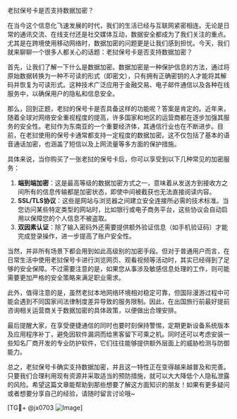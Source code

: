 老挝保号卡是否支持数据加密？

在当今这个信息化飞速发展的时代，我们的生活已经与互联网紧密相连。无论是日常的通讯交流、在线支付还是社交媒体互动，数据安全都成为了我们关注的重点。尤其是在跨境使用移动网络时，数据加密的问题更是让我们感到担忧。今天，我们就来聊聊一个很多人都关心的话题：老挝保号卡是否支持数据加密？

首先，让我们了解一下什么是数据加密。数据加密是一种保护信息的方法，通过将原始数据转换为一种不可读的形式（即密文），只有拥有正确密钥的人才能将其解码并恢复为可读形式。这种技术广泛应用于金融交易、电子邮件通信以及各种在线服务中，以确保用户的隐私和信息安全。

那么，回到正题，老挝的保号卡是否具备这样的功能呢？答案是肯定的。近年来，随着全球对网络安全重视程度的提高，许多国家和地区的运营商都在逐步加强其服务的安全性。老挝作为东南亚的一个重要经济体，其通信行业也在不断进步。目前，在老挝使用的保号卡通常都支持一定程度的数据加密。这不仅包括了基本的语音通话加密，也涵盖了短信以及上网流量等多方面的保护措施。

具体来说，当你购买了一张老挝的保号卡后，你可以享受到以下几种常见的加密服务：

1. **端到端加密**：这是最高等级的数据加密方式之一，意味着从发送方到接收方之间所有的信息传输都是加密状态，即使中间被截获也无法直接阅读内容。
2. **SSL/TLS协议**：这些是网站与浏览器之间建立安全连接所必需的技术标准。当您访问某些特定类型的网站时，比如银行或电子商务平台，这些协议会自动启用以保障您的个人信息不被盗取。
3. **双因素认证**：除了输入密码外还需要提供额外验证信息（如手机验证码）才能完成登录操作，进一步提高了账户安全性。

当然，并非所有场景下都会用到如此高级别的加密手段。但对于普通用户而言，在日常生活中使用老挝保号卡进行浏览网页、观看视频等活动时，其实已经得到了足够的安全保障。不过需要注意的是，如果您从事涉及敏感信息处理的工作，则可能需要更加严格的安全策略来满足职业需求。

此外，值得注意的是，虽然老挝本地网络环境相对稳定可靠，但国际漫游过程中可能会遇到不同国家间法律制度差异导致的服务限制。因此，在出国旅行前最好提前咨询相关运营商关于数据加密的具体政策，以便做出合理安排。

最后提醒大家，在享受便捷通信的同时也要时刻保持警惕，定期更新设备系统版本及应用程序补丁，避免因软件漏洞而给黑客留下可乘之机。同时还可以考虑安装一些知名厂商开发的专业防护软件，它们往往能够提供额外层面上的威胁检测与防御能力。

总之，老挝保号卡确实支持数据加密，并且这一特性正在变得越来越普及和完善。只要我们合理利用现有资源并采取适当的预防措施，就可以大大降低个人隐私泄露的风险。希望这篇文章能帮助到那些想要了解这方面知识的朋友！如果有更多疑问或者想要分享自己的经验，请随时留言讨论哦~

[TG💪+ @jx0703 ![Image](https://github.com/user-attachments/assets/dbca1d08-cadb-493c-b0ec-ad6f7a83f270)]